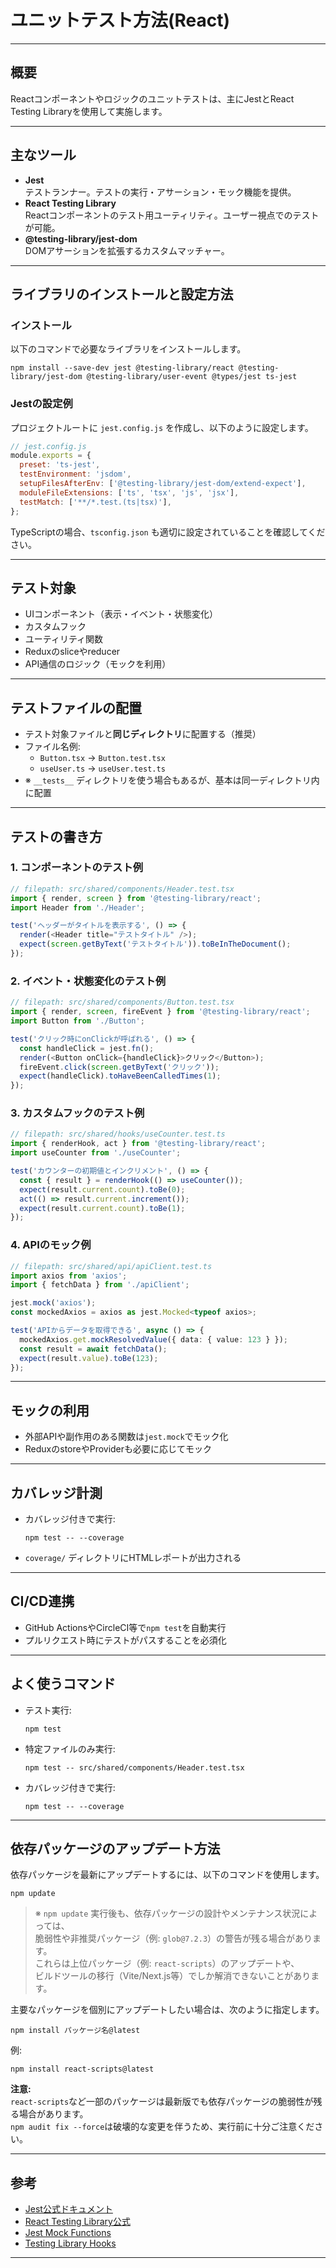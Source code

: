 # ユニットテスト方法(React)

---

## 概要

Reactコンポーネントやロジックのユニットテストは、主にJestとReact Testing Libraryを使用して実施します。

---

## 主なツール

- **Jest**  
  テストランナー。テストの実行・アサーション・モック機能を提供。
- **React Testing Library**  
  Reactコンポーネントのテスト用ユーティリティ。ユーザー視点でのテストが可能。
- **@testing-library/jest-dom**  
  DOMアサーションを拡張するカスタムマッチャー。

---

## ライブラリのインストールと設定方法

### インストール

以下のコマンドで必要なライブラリをインストールします。

```
npm install --save-dev jest @testing-library/react @testing-library/jest-dom @testing-library/user-event @types/jest ts-jest
```

### Jestの設定例

プロジェクトルートに `jest.config.js` を作成し、以下のように設定します。

```js
// jest.config.js
module.exports = {
  preset: 'ts-jest',
  testEnvironment: 'jsdom',
  setupFilesAfterEnv: ['@testing-library/jest-dom/extend-expect'],
  moduleFileExtensions: ['ts', 'tsx', 'js', 'jsx'],
  testMatch: ['**/*.test.(ts|tsx)'],
};
```

TypeScriptの場合、`tsconfig.json` も適切に設定されていることを確認してください。

---

## テスト対象

- UIコンポーネント（表示・イベント・状態変化）
- カスタムフック
- ユーティリティ関数
- Reduxのsliceやreducer
- API通信のロジック（モックを利用）

---

## テストファイルの配置

- テスト対象ファイルと**同じディレクトリ**に配置する（推奨）
- ファイル名例:  
  - `Button.tsx` → `Button.test.tsx`  
  - `useUser.ts` → `useUser.test.ts`
- ※ `__tests__` ディレクトリを使う場合もあるが、基本は同一ディレクトリ内に配置

---

## テストの書き方

### 1. コンポーネントのテスト例

```typescript
// filepath: src/shared/components/Header.test.tsx
import { render, screen } from '@testing-library/react';
import Header from './Header';

test('ヘッダーがタイトルを表示する', () => {
  render(<Header title="テストタイトル" />);
  expect(screen.getByText('テストタイトル')).toBeInTheDocument();
});
```

### 2. イベント・状態変化のテスト例

```typescript
// filepath: src/shared/components/Button.test.tsx
import { render, screen, fireEvent } from '@testing-library/react';
import Button from './Button';

test('クリック時にonClickが呼ばれる', () => {
  const handleClick = jest.fn();
  render(<Button onClick={handleClick}>クリック</Button>);
  fireEvent.click(screen.getByText('クリック'));
  expect(handleClick).toHaveBeenCalledTimes(1);
});
```

### 3. カスタムフックのテスト例

```typescript
// filepath: src/shared/hooks/useCounter.test.ts
import { renderHook, act } from '@testing-library/react';
import useCounter from './useCounter';

test('カウンターの初期値とインクリメント', () => {
  const { result } = renderHook(() => useCounter());
  expect(result.current.count).toBe(0);
  act(() => result.current.increment());
  expect(result.current.count).toBe(1);
});
```

### 4. APIのモック例

```typescript
// filepath: src/shared/api/apiClient.test.ts
import axios from 'axios';
import { fetchData } from './apiClient';

jest.mock('axios');
const mockedAxios = axios as jest.Mocked<typeof axios>;

test('APIからデータを取得できる', async () => {
  mockedAxios.get.mockResolvedValue({ data: { value: 123 } });
  const result = await fetchData();
  expect(result.value).toBe(123);
});
```

---

## モックの利用

- 外部APIや副作用のある関数は`jest.mock`でモック化
- ReduxのstoreやProviderも必要に応じてモック

---

## カバレッジ計測

- カバレッジ付きで実行:  
  ```
  npm test -- --coverage
  ```
- `coverage/` ディレクトリにHTMLレポートが出力される

---

## CI/CD連携

- GitHub ActionsやCircleCI等で`npm test`を自動実行
- プルリクエスト時にテストがパスすることを必須化

---

## よく使うコマンド

- テスト実行:  
  ```
  npm test
  ```
- 特定ファイルのみ実行:  
  ```
  npm test -- src/shared/components/Header.test.tsx
  ```
- カバレッジ付きで実行:  
  ```
  npm test -- --coverage
  ```

---

## 依存パッケージのアップデート方法

依存パッケージを最新にアップデートするには、以下のコマンドを使用します。

```
npm update
```

> ※ `npm update` 実行後も、依存パッケージの設計やメンテナンス状況によっては、  
> 脆弱性や非推奨パッケージ（例: `glob@7.2.3`）の警告が残る場合があります。  
> これらは上位パッケージ（例: `react-scripts`）のアップデートや、  
> ビルドツールの移行（Vite/Next.js等）でしか解消できないことがあります。

主要なパッケージを個別にアップデートしたい場合は、次のように指定します。

```
npm install パッケージ名@latest
```

例:
```
npm install react-scripts@latest
```

**注意:**  
`react-scripts`など一部のパッケージは最新版でも依存パッケージの脆弱性が残る場合があります。  
`npm audit fix --force`は破壊的な変更を伴うため、実行前に十分ご注意ください。

---

## 参考

- [Jest公式ドキュメント](https://jestjs.io/ja/)
- [React Testing Library公式](https://testing-library.com/docs/react-testing-library/intro/)
- [Jest Mock Functions](https://jestjs.io/ja/docs/mock-functions)
- [Testing Library Hooks](https://testing-library.com/docs/react-testing-library/api/#renderhook)

---